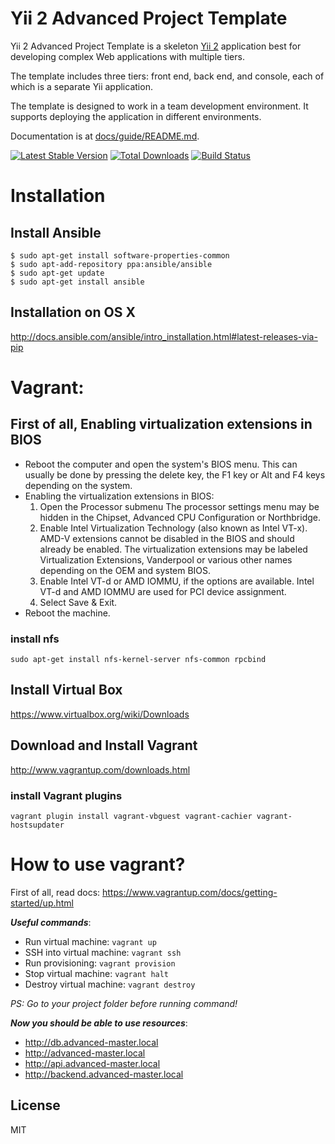 Yii 2 Advanced Project Template
===============================

Yii 2 Advanced Project Template is a skeleton [Yii 2](http://www.yiiframework.com/) application best for
developing complex Web applications with multiple tiers.

The template includes three tiers: front end, back end, and console, each of which
is a separate Yii application.

The template is designed to work in a team development environment. It supports
deploying the application in different environments.

Documentation is at [docs/guide/README.md](docs/guide/README.md).

[![Latest Stable Version](https://poser.pugx.org/yiisoft/yii2-app-advanced/v/stable.png)](https://packagist.org/packages/yiisoft/yii2-app-advanced)
[![Total Downloads](https://poser.pugx.org/yiisoft/yii2-app-advanced/downloads.png)](https://packagist.org/packages/yiisoft/yii2-app-advanced)
[![Build Status](https://travis-ci.org/yiisoft/yii2-app-advanced.svg?branch=master)](https://travis-ci.org/yiisoft/yii2-app-advanced)

Installation
=========

## Install Ansible

```
$ sudo apt-get install software-properties-common
$ sudo apt-add-repository ppa:ansible/ansible
$ sudo apt-get update
$ sudo apt-get install ansible
```

## Installation on OS X

<http://docs.ansible.com/ansible/intro_installation.html#latest-releases-via-pip>

Vagrant:
=========

## First of all, Enabling virtualization extensions in BIOS
- Reboot the computer and open the system's BIOS menu. This can usually be done by pressing the delete key, the F1 key or Alt and F4 keys depending on the system.
- Enabling the virtualization extensions in BIOS:
    1. Open the Processor submenu The processor settings menu may be hidden in the Chipset, Advanced CPU Configuration or Northbridge.
    2. Enable Intel Virtualization Technology (also known as Intel VT-x). AMD-V extensions cannot be disabled in the BIOS and should already be enabled. The virtualization extensions may be labeled Virtualization Extensions, Vanderpool or various other names depending on the OEM and system BIOS.
    3. Enable Intel VT-d or AMD IOMMU, if the options are available. Intel VT-d and AMD IOMMU are used for PCI device assignment.
    4. Select Save & Exit.
- Reboot the machine.

### install nfs

```
sudo apt-get install nfs-kernel-server nfs-common rpcbind
```

## Install Virtual Box

<https://www.virtualbox.org/wiki/Downloads>

## Download and Install Vagrant

<http://www.vagrantup.com/downloads.html>

### install Vagrant plugins

```
vagrant plugin install vagrant-vbguest vagrant-cachier vagrant-hostsupdater
```

How to use vagrant?
=========

First of all, read docs: <https://www.vagrantup.com/docs/getting-started/up.html>

***Useful commands***:

- Run virtual machine: `vagrant up`
- SSH into virtual machine: `vagrant ssh`
- Run provisioning: `vagrant provision`
- Stop virtual machine: `vagrant halt`
- Destroy virtual machine: `vagrant destroy`

*PS: Go to your project folder before running command!*

***Now you should be able to use resources***:
- http://db.advanced-master.local
- http://advanced-master.local
- http://api.advanced-master.local
- http://backend.advanced-master.local

License
-------

MIT